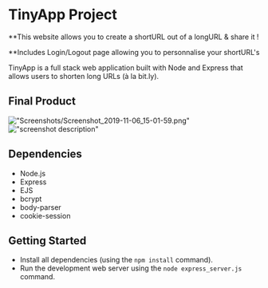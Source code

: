 # TinyApp Project

**This website allows you to create a shortURL out of a longURL & share it !

**Includes Login/Logout page allowing you to personnalise your shortURL's  

TinyApp is a full stack web application built with Node and Express that allows users to shorten long URLs (à la bit.ly).

## Final Product

!["Screenshots/Screenshot_2019-11-06_15-01-59.png"](#)
!["screenshot description"](#)

## Dependencies

- Node.js
- Express
- EJS
- bcrypt
- body-parser
- cookie-session

## Getting Started

- Install all dependencies (using the `npm install` command).
- Run the development web server using the `node express_server.js` command.
